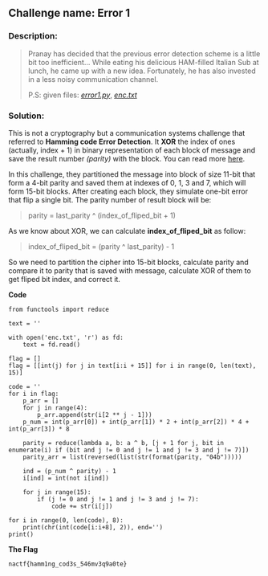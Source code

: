 ## Challenge name:	Error 1

### Description:
> Pranay has decided that the previous error detection scheme is a little bit too inefficient... While eating his delicious HAM-filled Italian Sub at lunch, he came up with a new idea. Fortunately, he has also invested in a less noisy communication channel.
> 
> P.S: given files: *[error1.py](./error1.py)*, *[enc.txt](./enc.txt)*

### Solution:

This is not a cryptography but a communication systems challenge that referred to **Hamming code Error Detection**. It **XOR** the index of ones (actually, index + 1) in binary representation of each block of message and save the result number *(parity)* with the block. You can read more [here](https://en.wikipedia.org/wiki/Hamming_code).

In this challenge, they partitioned the message into block of size 11-bit that form a 4-bit parity and saved them at indexes of 0, 1, 3 and 7, which will form 15-bit blocks. After creating each block, they simulate one-bit error that flip a single bit. The parity number of result block will be:

> parity = last_parity ^ (index_of_fliped_bit + 1)

As we know about XOR, we can calculate **index_of_fliped_bit** as follow:

> index_of_fliped_bit = (parity ^ last_parity) - 1

So we need to partition the cipher into 15-bit blocks, calculate parity and compare it to parity that is saved with message, calculate XOR of them to get fliped bit index, and correct it.

**Code**

    from functools import reduce

    text = ''

    with open('enc.txt', 'r') as fd:
        text = fd.read()

    flag = []
    flag = [[int(j) for j in text[i:i + 15]] for i in range(0, len(text), 15)]

    code = ''
    for i in flag:
        p_arr = []
        for j in range(4):
            p_arr.append(str(i[2 ** j - 1]))
        p_num = int(p_arr[0]) + int(p_arr[1]) * 2 + int(p_arr[2]) * 4 + int(p_arr[3]) * 8

        parity = reduce(lambda a, b: a ^ b, [j + 1 for j, bit in enumerate(i) if (bit and j != 0 and j != 1 and j != 3 and j != 7)])
        parity_arr = list(reversed(list(str(format(parity, "04b")))))

        ind = (p_num ^ parity) - 1
        i[ind] = int(not i[ind])
        
        for j in range(15):
            if (j != 0 and j != 1 and j != 3 and j != 7):
                code += str(i[j])

    for i in range(0, len(code), 8):
        print(chr(int(code[i:i+8], 2)), end='')
    print()

**The Flag**

    nactf{hamm1ng_cod3s_546mv3q9a0te}
